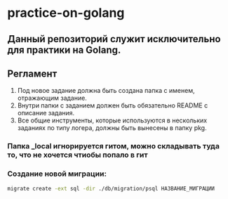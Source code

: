# practice-on-golang

## Данный репозиторий служит исключительно для практики на Golang.

## Регламент
1. Под новое задание должна быть создана папка с именем, отражающим задание.
2. Внутри папки с заданием должен быть обязательно README с описание задания.
3. Все общие инструменты, которые используются в нескольких заданиях по типу логера, должны быть вынесены в папку pkg.

### Папка _local игнорируется гитом, можно складывать туда то, что не хочется чтиобы попало в гит

### Создание новой миграции:
```bash
migrate create -ext sql -dir ./db/migration/psql НАЗВАНИЕ_МИГРАЦИИ
```


